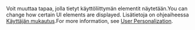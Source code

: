 <span data-ttu-id="18b43-101">Voit muuttaa tapaa, jolla tietyt käyttöliittymän elementit näytetään.</span><span class="sxs-lookup"><span data-stu-id="18b43-101">You can change how certain UI elements are displayed.</span></span> <span data-ttu-id="18b43-102">Lisätietoja on ohjeaiheessa [Käyttäjän mukautus](../ui-user-personalization.md).</span><span class="sxs-lookup"><span data-stu-id="18b43-102">For more information, see [User Personalization](../ui-user-personalization.md).</span></span>
